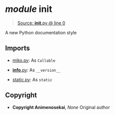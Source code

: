 # *module* **__init__**

> [Source: __init__.py @ line 0](__init__.py#L0)

A new Python documentation style

## Imports

- [miko.py](miko.py): As `Callable`

- [__info__.py](__info__.py): As `__version__`

- [static.py](static.py): As `static`

## Copyright

- **Copyright Animenosekai**, *None*
Original author
